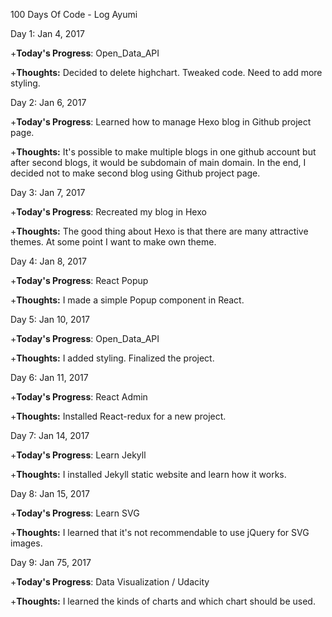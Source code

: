 100 Days Of Code - Log  Ayumi 

Day 1: Jan 4, 2017 

+**Today's Progress**:  Open_Data_API

+**Thoughts:** Decided to delete highchart. Tweaked code. Need to add more styling.

Day 2: Jan 6, 2017 

+**Today's Progress**:  Learned how to manage Hexo blog in Github project page.

+**Thoughts:** It's possible to make multiple blogs in one github account but after second blogs, it would be subdomain of main domain. In the end, I decided not to make second blog using Github project page.

Day 3: Jan 7, 2017 

+**Today's Progress**:  Recreated my blog in Hexo

+**Thoughts:** The good thing about Hexo is that there are many attractive themes. At some point I want to make own theme.

Day 4: Jan 8, 2017 

+**Today's Progress**:  React Popup

+**Thoughts:** I made a simple Popup component in React.

Day 5: Jan 10, 2017 

+**Today's Progress**:  Open_Data_API

+**Thoughts:** I added styling. Finalized the project.

Day 6: Jan 11, 2017 

+**Today's Progress**:  React Admin

+**Thoughts:** Installed React-redux for a new project.

Day 7: Jan 14, 2017 

+**Today's Progress**:  Learn Jekyll

+**Thoughts:** I installed Jekyll static website and learn how it works.

Day 8: Jan 15, 2017 

+**Today's Progress**:  Learn SVG

+**Thoughts:** I learned that it's not recommendable to use jQuery for SVG images.

Day 9: Jan 75, 2017 

+**Today's Progress**:  Data Visualization / Udacity

+**Thoughts:** I learned the kinds of charts and which chart should be used.

